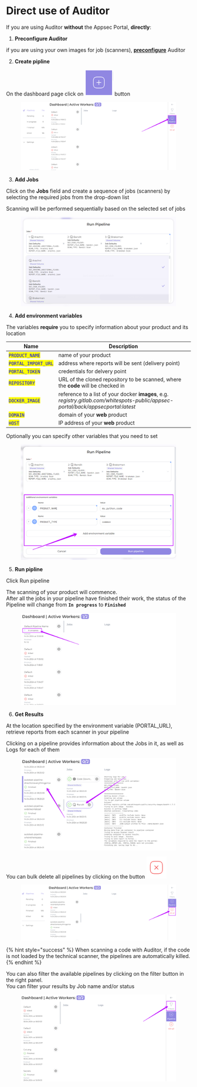 # Direct use of Auditor

If you are using Auditor **without** the Appsec Portal, **directly**:&#x20;

1. **Preconfigure Auditor**

if you are using your own images for job (scanners), [**preconfigure**](../settings/direct-use-of-the-auditor/docker-credentials.md) Auditor&#x20;

2. **Create pipline**

On the dashboard page click on <img src="../../.gitbook/assets/image (11) (1).png" alt="" data-size="line"> button

<figure><img src="../../.gitbook/assets/audit1.png" alt=""><figcaption></figcaption></figure>

3. **Add Jobs**

Click on the **Jobs** field and create a sequence of jobs (scanners) by selecting the required jobs from the drop-down list&#x20;

Scanning will be performed sequentially based on the selected set of jobs

<figure><img src="../../.gitbook/assets/run 2.png" alt=""><figcaption></figcaption></figure>

4. **Add environment variables**

The variables **require** you to specify information about your product and its location&#x20;

| Name                                                 | Description                                                                                                                        |
| ---------------------------------------------------- | ---------------------------------------------------------------------------------------------------------------------------------- |
| <mark style="color:blue;">`PRODUCT_NAME`</mark>      | name of your product                                                                                                               |
| <mark style="color:blue;">`PORTAL_IMPORT_URL`</mark> | address where reports will be sent (delivery point)                                                                                |
| <mark style="color:blue;">`PORTAL_TOKEN`</mark>      | credentials for delvery point                                                                                                      |
| <mark style="color:blue;">`REPOSITORY`</mark>        | URL of the cloned repository to be scanned, where the **code** will be checked in                                                  |
| <mark style="color:blue;">`DOCKER_IMAGE`</mark>      | reference to a list of your docker **images**, e.g. _registry.gitlab.com/whitespots-public/appsec-portal/back/appsecportal:latest_ |
| <mark style="color:blue;">`DOMAIN`</mark>            | domain of your **web** product                                                                                                     |
| <mark style="color:blue;">`HOST`</mark>              | IP address of your **web** product                                                                                                 |

Optionally you can specify other variables that you need to set

<figure><img src="../../.gitbook/assets/run 3.png" alt=""><figcaption></figcaption></figure>

5. **Run pipline**

Click Run pipeline

The scanning of your product will commence.\
After all the jobs in your pipeline have finished their work, the status of the Pipeline will change from     **`In progress`** to **`Finished`**

<figure><img src="../../.gitbook/assets/audit6(1).png" alt=""><figcaption></figcaption></figure>

6. **Get Results**

At the location specified by the environment variable (PORTAL\_URL), retrieve reports from each scanner in your pipeline



Clicking on a pipeline provides information about the Jobs in it, as well as Logs for each of them

<figure><img src="../../.gitbook/assets/audit3.png" alt=""><figcaption></figcaption></figure>

You can bulk delete all pipelines by clicking on the button <img src="../../.gitbook/assets/image (1) (1) (1) (1) (1) (1) (1) (1).png" alt="" data-size="line">

<figure><img src="../../.gitbook/assets/audit2.png" alt=""><figcaption></figcaption></figure>

{% hint style="success" %}
When scanning a code with Auditor, if the code is not loaded by the technical scanner, the pipelines are automatically killed.
{% endhint %}

You can also filter the available pipelines by clicking on the filter button in the right panel. \
You can filter your results by Job name and/or status

<figure><img src="../../.gitbook/assets/auditor filter 1.png" alt=""><figcaption></figcaption></figure>
